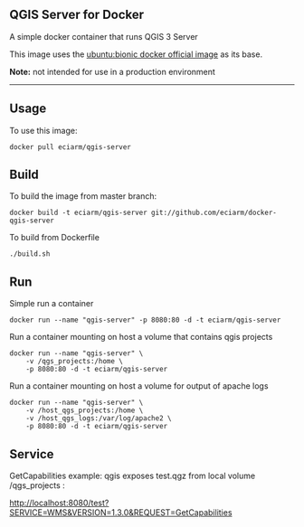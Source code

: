## QGIS Server for Docker

A simple docker container that runs QGIS 3 Server

This image uses the [ubuntu:bionic docker official image](hhttps://hub.docker.com/_/ubuntu)  as its base.

**Note:**  not intended for use in a production environment

***

## Usage
To  use this image:

	docker pull eciarm/qgis-server

## Build

To build the image from master branch:

	docker build -t eciarm/qgis-server git://github.com/eciarm/docker-qgis-server
	
	
To build from Dockerfile

	./build.sh
	
## Run

Simple run a container

	docker run --name "qgis-server" -p 8080:80 -d -t eciarm/qgis-server
	
Run a container mounting on host a volume that contains qgis projects 

	docker run --name "qgis-server" \
	    -v /qgs_projects:/home \
	    -p 8080:80 -d -t eciarm/qgis-server
	    
Run a container mounting on host a volume for output of apache logs 

	docker run --name "qgis-server" \
	    -v /host_qgs_projects:/home \
	    -v /host_qgs_logs:/var/log/apache2 \
	    -p 8080:80 -d -t eciarm/qgis-server
	    
## Service 

GetCapabilities example: qgis exposes test.qgz from local volume /qgs_projects :

 [http://localhost:8080/test?SERVICE=WMS&VERSION=1.3.0&REQUEST=GetCapabilities](http://localhost:8080/test?SERVICE=WMS&VERSION=1.3.0&REQUEST=GetCapabilities) 
